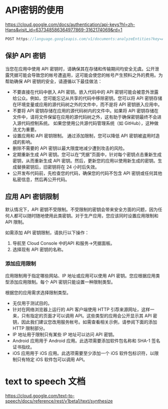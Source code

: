 



# API密钥的使用

https://cloud.google.com/docs/authentication/api-keys?hl=zh-Hans&visit_id=637348586364977869-3162174069&rd=1

```java
POST https://language.googleapis.com/v1/documents:analyzeEntities?key=API_KEY
```

## 保护 API 密钥

当您在应用中使用 API 密钥时，请确保其在存储和传输期间均安全无虞。公开泄露凭据可能会导致您的帐号遭盗用，这可能会使您的帐号产生预料之外的费用。为帮助确保 API 密钥的安全，请遵循以下最佳做法：

* 不要直接在代码中嵌入 API 密钥。嵌入代码中的 API 密钥可能会被意外泄露给公众。例如，您可能忘记从共享的代码中移除密钥。您可以将 API 密钥存储在环境变量或应用的源代码树之外的文件中，而不是将 API 密钥嵌入应用中。
* 不要将 API 密钥存储在应用的源代码树内的文件中。如果将 API 密钥存储在文件中，请将文件保留在应用的源代码树之外，这有助于确保密钥最终不会进入源代码控制系统。 如果您使用公共源代码管理系统（如 GitHub），这种做法尤为重要。
* 设置应用和 API 密钥限制。 通过添加限制，您可以降低 API 密钥被盗用时造成的影响。
* 删除不需要的 API 密钥以最大限度地减少遭到攻击的风险。
* 定期重新生成 API 密钥。您可以在“凭据”页面中，针对每个密钥点击重新生成密钥，从而重新生成 API 密钥。然后，更新您的应用以使用新生成的密钥。生成替换密钥后，旧密钥将在 24 小时后失效。
* 公开发布代码前，先检查您的代码，确保您的代码不包含 API 密钥或任何其他私密信息，然后再公开代码。

## 应用 API 密钥限制

默认情况下，API 密钥不受限制。不受限制的密钥会带来安全方面的问题，因为任何人都可以随时随地使用此类密钥。对于生产应用，您应该同时设置应用限制和 API 限制。

如需添加 API 密钥限制，请执行以下操作：

 1. 导航至 Cloud Console 中的API 和服务→凭据面板。
 2. 选择现有 API 密钥的名称。

### 添加应用限制

应用限制用于指定哪些网站、IP 地址或应用可以使用 API 密钥。您应根据应用类型添加应用限制。每个 API 密钥只能设置一种限制类型。

根据您的应用需求选择限制类型。

* 无仅用于测试目的。
* 针对在网络浏览器上运行的 API 客户端使用 HTTP 引荐来源网址，这样一来，只有指定的页面才可以调用 API。这些类型的应用会公开显示其 API 密钥，因此我们建议您改用服务帐号。如需查看相关示例，请参阅下面的添加 HTTP 限制部分。
* IP 地址用于限制只有某些 IP 地址可以访问 API 密钥。
* Android 应用用于 Android 应用。此选项需要添加软件包名称和 SHA-1 签名证书指纹。
* iOS 应用用于 iOS 应用。此选项需要至少添加一个 iOS 软件包标识符，以限制只有特定 iOS 软件包可以调用 API。

# text to speech 文档

https://cloud.google.com/text-to-speech/docs/reference/rest/v1beta1/text/synthesize


## 

